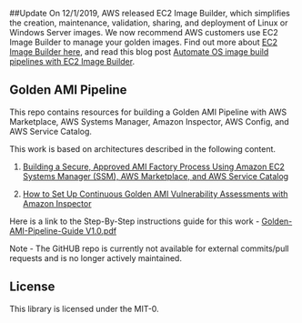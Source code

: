##Update
On 12/1/2019, AWS released EC2 Image Builder, which simplifies the creation, maintenance, validation, sharing, and deployment of Linux or Windows Server images. We now recommend AWS customers use EC2 Image Builder to manage your golden images. Find out more about [EC2 Image Builder here](https://aws.amazon.com/image-builder), and read this blog post [Automate OS image build pipelines with EC2 Image Builder](https://aws.amazon.com/blogs/aws/automate-os-image-build-pipelines-with-ec2-image-builder).


## Golden AMI Pipeline

This repo contains resources for building a Golden AMI Pipeline with AWS Marketplace, AWS Systems Manager, Amazon Inspector, AWS Config, and AWS Service Catalog.

This work is based on architectures described in the following content. 
1. [Building a Secure, Approved AMI Factory Process Using Amazon EC2 Systems Manager (SSM), AWS Marketplace, and AWS Service Catalog](https://d1.awsstatic.com/whitepapers/aws-building-ami-factory-process-using-ec2-ssm-marketplace-and-service-catalog.pdf)

1. [How to Set Up Continuous Golden AMI Vulnerability Assessments with Amazon Inspector](https://aws.amazon.com/blogs/security/how-to-set-up-continuous-golden-ami-vulnerability-assessments-with-amazon-inspector/)

Here is a link to the Step-By-Step instructions guide for this work - [Golden-AMI-Pipeline-Guide V1.0.pdf](https://github.com/aws-samples/aws-golden-ami-pipeline-sample/blob/V-1.0/Golden-AMI-Pipeline-Guide%20V1.0.pdf)

Note - The GitHUB repo is currently not available for external commits/pull requests and is no longer actively maintained.  


## License

This library is licensed under the MIT-0.
